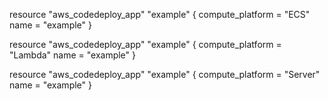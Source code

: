 resource "aws_codedeploy_app" "example" {
  compute_platform = "ECS"
  name             = "example"
}

resource "aws_codedeploy_app" "example" {
  compute_platform = "Lambda"
  name             = "example"
}

resource "aws_codedeploy_app" "example" {
  compute_platform = "Server"
  name             = "example"
}
